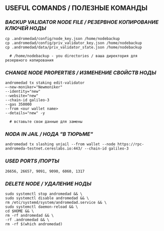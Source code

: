 ## USEFUL COMANDS / ПОЛЕЗНЫЕ КОМАНДЫ
### _BACKUP VALIDATOR NODE FILE / РЕЗЕРВНОЕ КОПИРОВАНИЕ КЛЮЧЕЙ НОДЫ_
```
cp .andromedad/config/node_key.json /home/nodebackup
cp .andromedad/config/priv_validator_key.json /home/nodebackup
cp .andromedad/data/priv_validator_state.json /home/nodebackup
  
  # /home/nodebackup - you directories / ваша директория для резервного копирования
```
    
### _CHANGE NODE PROPERTIES / ИЗМЕНЕНИЕ СВОЙСТВ НОДЫ_
```
andromedad tx staking edit-validator 
—-new-moniker="Newmoniker" 
--identity="new" 
--website="new" 
--chain-id galileo-3 
--gas 350000 
--from <our wallet name> 
--details="new" -y

  # вставьте свои данные для замены 
```
### _NODA IN JAIL / НОДА "В ТЮРЬМЕ"_
```
andromedad tx slashing unjail --from wallet --node https://rpc-andromeda-testnet.cereslabs.io:443/ --chain-id galileo-3
```
### _USED PORTS /ПОРТЫ_
```
26656, 26657, 9091, 9090, 6060, 1317
```
### _DELETE NODE / УДАЛЕНИЕ НОДЫ_
```
sudo systemctl stop andromedad && \
sudo systemctl disable andromedad && \
rm /etc/systemd/system/andromedad.service && \
sudo systemctl daemon-reload && \
cd $HOME && \
rm -rf andromedad && \
-rf .andromedad && \
rm -rf $(which andromedad)
```
